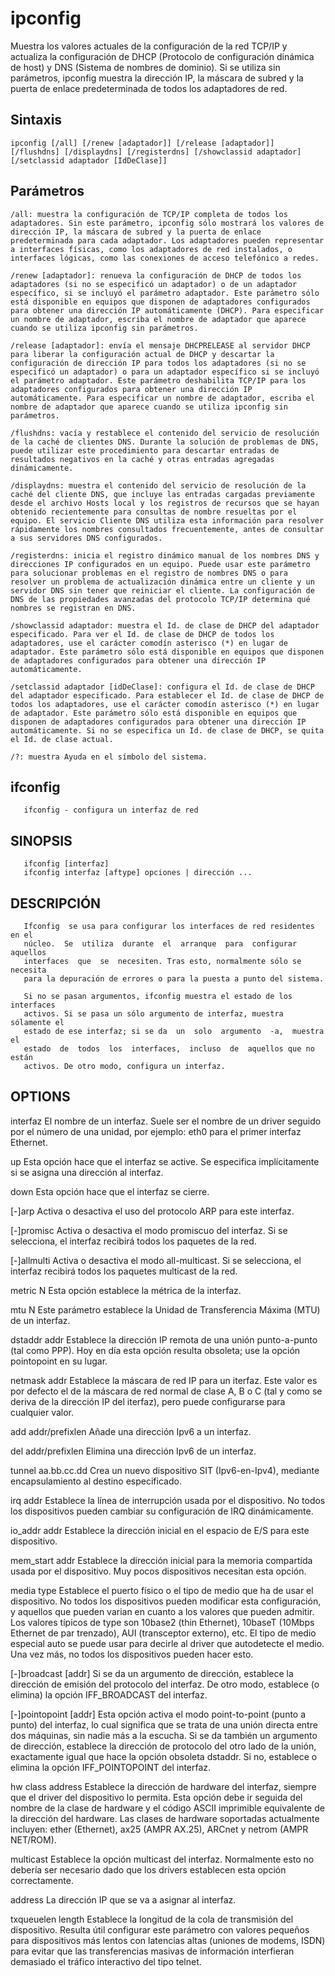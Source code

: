 # ipconfig

Muestra los valores actuales de la configuración de la red TCP/IP y actualiza la configuración de DHCP (Protocolo de configuración dinámica de host) y DNS (Sistema de nombres de dominio).
Si se utiliza sin parámetros, ipconfig muestra la dirección IP, la máscara de subred y la puerta de enlace predeterminada de todos los adaptadores de red.

## Sintaxis

    ipconfig [/all] [/renew [adaptador]] [/release [adaptador]] [/flushdns] [/displaydns] [/registerdns] [/showclassid adaptador] [/setclassid adaptador [IdDeClase]]

## Parámetros

    /all: muestra la configuración de TCP/IP completa de todos los adaptadores. Sin este parámetro, ipconfig sólo mostrará los valores de dirección IP, la máscara de subred y la puerta de enlace predeterminada para cada adaptador. Los adaptadores pueden representar a interfaces físicas, como los adaptadores de red instalados, o interfaces lógicas, como las conexiones de acceso telefónico a redes.

    /renew [adaptador]: renueva la configuración de DHCP de todos los adaptadores (si no se especificó un adaptador) o de un adaptador específico, si se incluyó el parámetro adaptador. Este parámetro sólo está disponible en equipos que disponen de adaptadores configurados para obtener una dirección IP automáticamente (DHCP). Para especificar un nombre de adaptador, escriba el nombre de adaptador que aparece cuando se utiliza ipconfig sin parámetros.

    /release [adaptador]: envía el mensaje DHCPRELEASE al servidor DHCP para liberar la configuración actual de DHCP y descartar la configuración de dirección IP para todos los adaptadores (si no se especificó un adaptador) o para un adaptador específico si se incluyó el parámetro adaptador. Este parámetro deshabilita TCP/IP para los adaptadores configurados para obtener una dirección IP automáticamente. Para especificar un nombre de adaptador, escriba el nombre de adaptador que aparece cuando se utiliza ipconfig sin parámetros.

    /flushdns: vacía y restablece el contenido del servicio de resolución de la caché de clientes DNS. Durante la solución de problemas de DNS, puede utilizar este procedimiento para descartar entradas de resultados negativos en la caché y otras entradas agregadas dinámicamente.

    /displaydns: muestra el contenido del servicio de resolución de la caché del cliente DNS, que incluye las entradas cargadas previamente desde el archivo Hosts local y los registros de recursos que se hayan obtenido recientemente para consultas de nombre resueltas por el equipo. El servicio Cliente DNS utiliza esta información para resolver rápidamente los nombres consultados frecuentemente, antes de consultar a sus servidores DNS configurados.

    /registerdns: inicia el registro dinámico manual de los nombres DNS y direcciones IP configurados en un equipo. Puede usar este parámetro para solucionar problemas en el registro de nombres DNS o para resolver un problema de actualización dinámica entre un cliente y un servidor DNS sin tener que reiniciar el cliente. La configuración de DNS de las propiedades avanzadas del protocolo TCP/IP determina qué nombres se registran en DNS.

    /showclassid adaptador: muestra el Id. de clase de DHCP del adaptador especificado. Para ver el Id. de clase de DHCP de todos los adaptadores, use el carácter comodín asterisco (*) en lugar de adaptador. Este parámetro sólo está disponible en equipos que disponen de adaptadores configurados para obtener una dirección IP automáticamente.

    /setclassid adaptador [idDeClase]: configura el Id. de clase de DHCP del adaptador especificado. Para establecer el Id. de clase de DHCP de todos los adaptadores, use el carácter comodín asterisco (*) en lugar de adaptador. Este parámetro sólo está disponible en equipos que disponen de adaptadores configurados para obtener una dirección IP automáticamente. Si no se especifica un Id. de clase de DHCP, se quita el Id. de clase actual.

    /?: muestra Ayuda en el símbolo del sistema.

## ifconfig

       ifconfig - configura un interfaz de red

## SINOPSIS

       ifconfig [interfaz]
       ifconfig interfaz [aftype] opciones | dirección ...

## DESCRIPCIÓN

       Ifconfig  se usa para configurar los interfaces de red residentes en el
       núcleo.	Se  utiliza  durante  el  arranque  para  configurar  aquellos
       interfaces  que	se  necesiten. Tras esto, normalmente sólo se necesita
       para la depuración de errores o para la puesta a punto del sistema.

       Si no se pasan argumentos, ifconfig muestra el estado de los interfaces
       activos. Si se pasa un sólo argumento de interfaz, muestra sólamente el
       estado de ese interfaz; si se da  un  solo  argumento  -a,  muestra  el
       estado  de  todos  los  interfaces,  incluso  de  aquellos que no están
       activos. De otro modo, configura un interfaz.

## OPTIONS

interfaz
	El  nombre  de  un  interfaz.  Suele  ser el nombre de un driver
	seguido por el número de una unidad, por ejemplo: eth0  para  el
	primer interfaz Ethernet.

up     Esta  opción  hace  que  el  interfaz  se  active. Se especifica
	implícitamente si se asigna una dirección al interfaz.

down   Esta opción hace que el interfaz se cierre.

[-]arp Activa o desactiva el uso del protocolo ARP para este interfaz.

[-]promisc
	Activa o	desactiva  el  modo  promiscuo	del  interfaz.	Si  se
	selecciona, el interfaz recibirá todos los paquetes de la red.

[-]allmulti
	Activa  o desactiva el modo all-multicast.  Si se selecciona, el
	interfaz recibirá todos los paquetes multicast de la red.

metric N
	Esta opción establece la métrica de la interfaz.

mtu N  Este parámetro establece la Unidad de Transferencia Máxima (MTU)
	de un interfaz.

dstaddr addr
	Establece la dirección IP remota de una unión punto-a-punto (tal
	como PPP).  Hoy en día esta  opción  resulta  obsoleta;  use  la
	opción pointopoint en su lugar.

netmask addr
	Establece  la  máscara  de red IP para un iterfaz. Este valor es
	por defecto el de la máscara de red normal de clase  A,  B  o  C
	(tal  y  como  se  deriva  de la dirección IP del iterfaz), pero
	puede configurarse para cualquier valor.

add addr/prefixlen
	Añade una dirección Ipv6 a un interfaz.

del addr/prefixlen
	Elimina una dirección Ipv6 de un interfaz.

tunnel aa.bb.cc.dd
	Crea  un	nuevo	dispositivo   SIT   (Ipv6-en-Ipv4),   mediante
	encapsulamiento al destino especificado.

irq addr
	Establece  la línea de interrupción usada por el dispositivo. No
	todos los dispositivos pueden cambiar su	configuración  de  IRQ
	dinámicamente.

io_addr addr
	Establece  la  dirección	inicial en el espacio de E/S para este
	dispositivo.

mem_start addr
	Establece la dirección inicial para la memoria compartida  usada
	por  el  dispositivo.  Muy  pocos  dispositivos  necesitan  esta
	opción.

media type
	Establece el puerto físico o el tipo de medio que ha de usar  el
	dispositivo.   No  todos	los dispositivos pueden modificar esta
	configuración, y aquellos que pueden  varian  en	cuanto	a  los
	valores  que  pueden  admitir.  Los  valores típicos de type son
	10base2  (thin  Ethernet),  10baseT  (10Mbps  Ethernet  de   par
	trenzado),  AUI  (transceptor  externo),	etc.  El tipo de medio
	especial	auto  se  puede  usar  para  decirle  al  driver   que
	autodetecte  el  medio.  Una  vez más, no todos los dispositivos
	pueden hacer esto.

[-]broadcast [addr]
	Si se da un argumento de dirección, establece  la  dirección  de
	emisión  del  protocolo del interfaz. De otro modo, establece (o
	elimina) la opción IFF_BROADCAST del interfaz.

[-]pointopoint [addr]
	Esta opción activa el modo point-to-point (punto	a  punto)  del
	interfaz,  lo  cual  significa que se trata de una unión directa
	entre dos máquinas, sin nadie más a la escucha.
	Si se  da  también  un  argumento  de  dirección,  establece  la
	dirección  de  protocolo	del otro lado de la unión, exactamente
	igual que hace la opción obsoleta dstaddr.  Si no,  establece  o
	elimina la opción IFF_POINTOPOINT del interfaz.

hw class address
	Establece  la dirección de hardware del interfaz, siempre que el
	driver del dispositivo lo permita. Esta opción debe  ir  seguida
	del  nombre de la clase de hardware y el código ASCII imprimible
	equivalente de la dirección del hardware. Las clases de hardware
	soportadas  actualmente  incluyen:  ether (Ethernet), ax25 (AMPR
	AX.25), ARCnet y netrom (AMPR NET/ROM).

multicast
	Establece la opción multicast del interfaz. Normalmente esto  no
	debería  ser  necesario  dado  que  los  drivers establecen esta
	opción correctamente.

address
	La dirección IP que se va a asignar al interfaz.

txqueuelen length
	Establece la longitud de la cola de transmisión del dispositivo.
	Resulta útil configurar este parámetro con valores pequeños para
	dispositivos más lentos con latencias altas (uniones de  modems,
	ISDN)  para evitar que las transferencias masivas de información
	interfieran demasiado el tráfico interactivo del tipo telnet.
